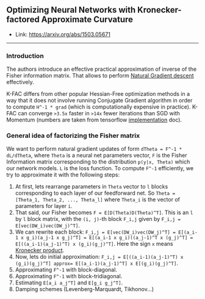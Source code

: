 ## Optimizing Neural Networks with Kronecker-factored Approximate Curvature

* Link: https://arxiv.org/abs/1503.05671

-----

### Introduction

The authors introduce an effective practical approximation of inverse of the Fisher information matrix. That allows to perform 
[Natural Gradient descent](http://citeseerx.ist.psu.edu/viewdoc/download?doi=10.1.1.452.7280&rep=rep1&type=pdf) effectively.

K-FAC differs from other popular Hessian-Free optimization methods in a way that it does not involve running Conjugate Gradient
algorithm in order to compute `H^-1 * grad` (which is computationally expensive in practice). K-FAC can converge `>3.5x` faster
in `>14x` fewer iterations than SGD with Momentum 
(numbers are taken from tensorflow [implementation](https://github.com/tensorflow/tensorflow/tree/master/tensorflow/contrib/kfac) doc).


### General idea of factorizing the Fisher matrix

We want to perform natural gradient updates of form `dTheta = F^-1 * dL/dTheta`, where `Theta` is a neural net parameters vector, `F` is the Fisher Information matrix corresponding to the distribution `p(y|x, Theta)` which our network models. `L` is the loss function. To compute `F^-1` efficiently, we try to approximate it with the following steps:

1. At first, lets rearrange parameters in `Theta` vector to `l` blocks corresponding to each layer of our feedforward net. So `Theta = [Theta_1, Theta_2, ..., Theta_l]` where `Theta_i` is the vector of parameters for layer `i`.
2. That said, our Fisher becomes `F = E[D(Theta)D(Theta)^T]`. This is an `l` by `l` block matrix, with the `(i, j)`-th block `F_i,j` given by `F_i,j = E[vec(DW_i)vec(DW_j)^T]`.
3. We can rewrite each block: `F_i,j = E[vec(DW_i)vec(DW_j)^T] = E[(a_i-1 x g_i)(a_j-1 x g_j)^T] = E[(a_i-1 x g_i)((a_j-1)^T x (g_j)^T] = E[((a_i-1)(a_j-1)^T) x (g_i)(g_j)^T]`. Here the sign `x` means [Kronecker product](https://en.wikipedia.org/wiki/Kronecker_product).
4. Now, lets do initial approximation: `F_i,j = E[((a_i-1)(a_j-1)^T) x (g_i)(g_j)^T] approx= E[(a_i-1)(a_j-1)^T] x E[(g_i)(g_j)^T]`.
4. Approximating `F^-1` with block-diagonal.
5. Approximating `F^-1` with block-tridiagonal.
6. Estimating `E[a_i a_j^T]` and `E[g_i g_j^T]`.
7. Damping schemes (Levenberg-Marquardt, Tikhonov...)

